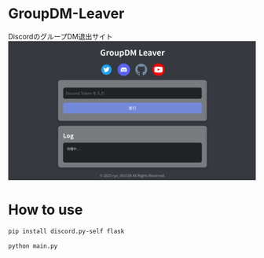 # GroupDM-Leaver
DiscordのグループDM退出サイト<br>
![alt text](static/images/img.png)
# How to use
```
pip install discord.py-self flask
```
```
python main.py
```